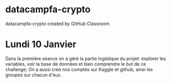 # datacampfa-crypto
datacampfa-crypto created by GitHub Classroom

# Lundi 10 Janvier

Dans la première séance on a géré la partie logistique du projet: explorer les variables, voir la base de données et bien comprendre le but de ce challenge; 
On a aussi crée nos comptes sur Kaggle et github, ainsi les groupes sur chacun d'eux.

